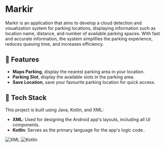 
# Markir

Markir is an application that aims to develop a cloud detection and visualization system for parking locations, displaying information such as location name, distance, and number of available parking spaces. With fast and accurate information, the system simplifies the parking experience, reduces queuing time, and increases efficiency.


## 🚀 Features

- **Maps Parking**, display the nearest parking area in your location.
- **Parking Slot**, display the available slots in the parking area.
- **Save Location**, save your favourite parking location for quick access.

## 🤖 Tech Stack

This project is built using Java, Kotlin, and XML:
- **XML**: Used for designing the Android app's layouts, including all UI components.
- **Kotlin**: Serves as the primary language for the app's logic code..

![XML](https://img.shields.io/badge/XML-blue?style=for-the-badge)
![Kotlin](https://img.shields.io/badge/Kotlin-purple?style=for-the-badge)
